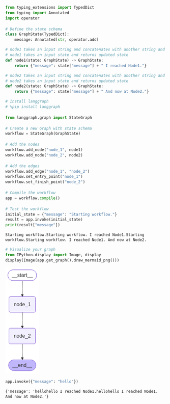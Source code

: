 ```python
from typing_extensions import TypedDict
from typing import Annotated
import operator

# Define the state schema
class GraphState(TypedDict):
    message: Annotated[str, operator.add]

```


```python
# node1 takes an input string and concatenates with another string and returns
# node1 takes an input state and returns updated state
def node1(state: GraphState) -> GraphState:
    return {"message": state["message"] + " I reached Node1."}

```


```python
# node2 takes an input string and concatenates with another string and returns
# node2 takes an input state and returns updated state  
def node2(state: GraphState) -> GraphState:
    return {"message": state["message"] + " And now at Node2."}

```


```python
# Install langgraph
# %pip install langgraph

from langgraph.graph import StateGraph

# Create a new Graph with state schema
workflow = StateGraph(GraphState)

# Add the nodes
workflow.add_node("node_1", node1)
workflow.add_node("node_2", node2)

# Add the edges
workflow.add_edge("node_1", "node_2")
workflow.set_entry_point("node_1")
workflow.set_finish_point("node_2")

# Compile the workflow
app = workflow.compile()

# Test the workflow
initial_state = {"message": "Starting workflow."}
result = app.invoke(initial_state)
print(result["message"])
```

    Starting workflow.Starting workflow. I reached Node1.Starting workflow.Starting workflow. I reached Node1. And now at Node2.
    


```python
# Visualize your graph
from IPython.display import Image, display
display(Image(app.get_graph().draw_mermaid_png()))
```


    
![png](langgraph_files/langgraph_4_0.png)
    



```python
app.invoke({"message": "hello"})
```




    {'message': 'hellohello I reached Node1.hellohello I reached Node1. And now at Node2.'}


